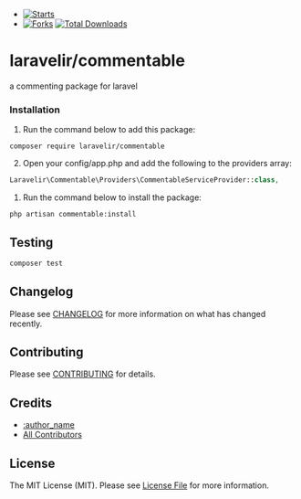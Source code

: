 - [![Starts](https://img.shields.io/github/stars/laravelir/commentable?style=flat&logo=github)](https://github.com/laravelir/commentable/forks)
- [![Forks](https://img.shields.io/github/forks/laravelir/commentable?style=flat&logo=github)](https://github.com/laravelir/commentable/stargazers)
  [![Total Downloads](https://img.shields.io/packagist/dt/laravelir/commentable.svg?style=flat-square)](https://packagist.org/packages/laravelir/commentable)


# laravelir/commentable

a commenting package for laravel

### Installation

1. Run the command below to add this package:

```
composer require laravelir/commentable
```

2. Open your config/app.php and add the following to the providers array:

```php
Laravelir\Commentable\Providers\CommentableServiceProvider::class,
```

1. Run the command below to install the package:

```
php artisan commentable:install
```


## Testing

```bash
composer test
```

## Changelog

Please see [CHANGELOG](CHANGELOG.md) for more information on what has changed recently.

## Contributing

Please see [CONTRIBUTING](.github/CONTRIBUTING.md) for details.

## Credits

- [:author_name](https://github.com/:author_username)
- [All Contributors](../../contributors)

## License

The MIT License (MIT). Please see [License File](LICENSE.md) for more information.
